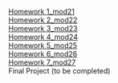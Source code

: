 [Homework 1_mod21](https://sveta1234555.github.io/genis_homeWork_js/lesson1/HomeWork/dz1.html)<br>
[Homework 2_mod22](https://sveta1234555.github.io/genis_homeWork_js/lesson2/HomeWork/dz22.html)<br>
[Homework 3_mod23](https://sveta1234555.github.io/genis_homeWork_js/lesson3/HomeWork/dz23.html)<br>
[Homework 4_mod24](https://sveta1234555.github.io/genis_homeWork_js/lesson4/HomeWork/dz24.html)<br>
[Homework 5_mod25](https://sveta1234555.github.io/genis_homeWork_js/lesson5/HomeWork/dz25.html)<br>
[Homework 6_mod26](https://sveta1234555.github.io/genis_homeWork_js/lesson6/HomeWork/dz26.html)<br>
[Homework 7_mod27](https://sveta1234555.github.io/genis_homeWork_js/lesson7/HomeWork/dz27.html)<br>
Final Project (to be completed)

